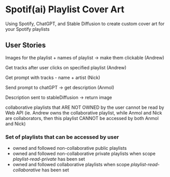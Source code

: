 # Spotif(ai) Playlist Cover Art

Using Spotify, ChatGPT, and Stable Diffusion to create custom cover art for your Spotify playlists

## User Stories

Images for the playlist + names of playlist → make them clickable (Andrew)

Get tracks after user clicks on specified playlist (Andrew)

Get prompt with tracks - name + artist (Nick)

Send prompt to chatGPT → get description (Anmol)

Description sent to stableDiffusion → return image


collaborative playlists that ARE NOT OWNED by the user cannot be read by Web API (ie. Andrew owns the collaborative playlist, while Anmol and Nick are collaborators, then this playlist CANNOT be accessed by both Anmol and Nick) 

### **Set of playlists that can be accessed by user**
- owned and followed non-collaborative public playlists
- owned and followed non-collaborative private playlists when scope *playlist-read-private* has been set
- owned and followed collaborative playlists when scope *playlist-read-collaborative* has been set

